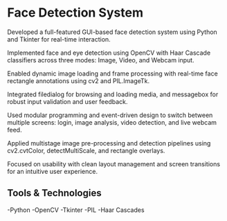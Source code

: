 # Face Detection System

Developed a full-featured GUI-based face detection system using Python and Tkinter for real-time interaction.

Implemented face and eye detection using OpenCV with Haar Cascade classifiers across three modes: Image, Video, and Webcam input.

Enabled dynamic image loading and frame processing with real-time face rectangle annotations using cv2 and PIL.ImageTk.

Integrated filedialog for browsing and loading media, and messagebox for robust input validation and user feedback.

Used modular programming and event-driven design to switch between multiple screens: login, image analysis, video detection, and live webcam feed.

Applied multistage image pre-processing and detection pipelines using cv2.cvtColor, detectMultiScale, and rectangle overlays.

Focused on usability with clean layout management and screen transitions for an intuitive user experience.

## Tools & Technologies
-Python 
-OpenCV
-Tkinter
-PIL
-Haar Cascades
